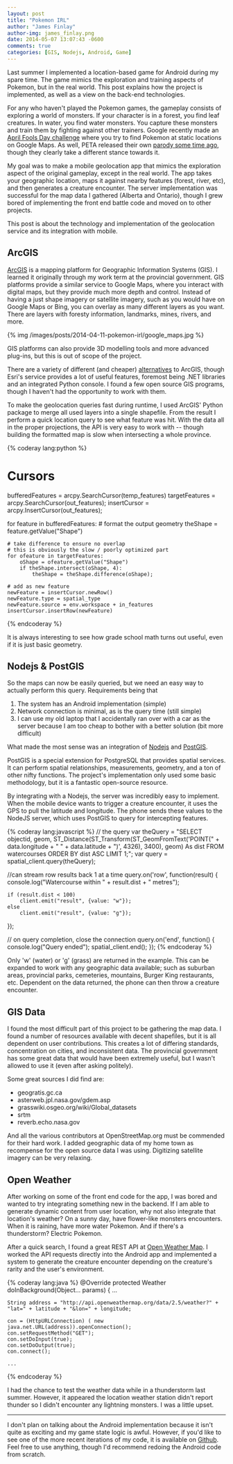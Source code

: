 ```yaml
---
layout: post
title: "Pokemon IRL"
author: "James Finlay"
author-img: james_finlay.png
date: 2014-05-07 13:07:43 -0600
comments: true
categories: [GIS, Nodejs, Android, Game]
---
```


Last summer I implemented a location-based game for Android during my spare time. The game mimics the exploration and training aspects of Pokemon, but in the real world. This post explains how the project is implemented, as well as a view on the back-end technologies.

<!-- more -->

For any who haven't played the Pokemon games, the gameplay consists of exploring a world of monsters. If your character is in a forest, you find leaf creatures. In water, you find water monsters. You capture these monsters and train them by fighting against other trainers. Google recently made an [April Fools Day challenge](http://features.peta.org/pokemon-black-and-white-parody/) where you try to find Pokemon at static locations on Google Maps. As well, PETA released their own [parody some time ago](http://features.peta.org/pokemon-black-and-white-parody/), though they clearly take a different stance towards it.

My goal was to make a mobile geolocation app that mimics the exploration aspect of the original gameplay, except in the real world. The app takes your geographic location, maps it against nearby features (forest, river, etc), and then generates a creature encounter. The server implementation was successful for the map data I gathered (Alberta and Ontario), though I grew bored of implementing the front end battle code and moved on to other projects.

This post is about the technology and implementation of the geolocation service and its integration with mobile.

## ArcGIS

[ArcGIS](http://www.arcgis.com) is a mapping platform for Geographic Information Systems (GIS). I learned it originally through my work term at the provincial government. GIS platforms provide a similar service to Google Maps, where you interact with digital maps, but they provide much more depth and control. Instead of having a just shape imagery or satellite imagery, such as you would have on Google Maps or Bing, you can overlay as many different layers as you want. There are layers with foresty information, landmarks, mines, rivers, and more. 


{% img /images/posts/2014-04-11-pokemon-irl/google_maps.jpg %}


GIS platforms can also provide 3D modelling tools and more advanced plug-ins, but this is out of scope of the project.

There are a variety of different (and cheaper) [alternatives](http://en.wikipedia.org/wiki/List_of_geographic_information_systems_software#Notable_commercial_or_proprietary_GIS_software) to ArcGIS, though Esri's service provides a lot of useful features, foremost being .NET libraries and an integrated Python console. I found a few open source GIS programs, though I haven't had the opportunity to work with them.

To make the geolocation queries fast during runtime, I used ArcGIS' Python package to merge all used layers into a single shapefile. From the result I perform a quick location query to see what feature was hit. With the data all in the proper projections, the API is very easy to work with -- though building the formatted map is slow when intersecting a whole province. 

{% coderay lang:python %}
# Cursors
bufferedFeatures = arcpy.SearchCursor(temp_features)
targetFeatures = arcpy.SearchCursor(out_features);
insertCursor = arcpy.InsertCursor(out_features);

for feature in bufferedFeatures:
	# format the output geometry
	theShape = feature.getValue("Shape")

	# take difference to ensure no overlap
	# this is obviously the slow / poorly optimized part
	for ofeature in targetFeatures:
		oShape = ofeature.getValue("Shape")
		if theShape.intersect(oShape, 4):
			theShape = theShape.difference(oShape);

    # add as new feature
    newFeature = insertCursor.newRow()
    newFeature.type = spatial_type
    newFeature.source = env.workspace + in_features
    insertCursor.insertRow(newFeature)
{% endcoderay %}

It is always interesting to see how grade school math turns out useful, even if it is just basic geometry.

## Nodejs & PostGIS

So the maps can now be easily queried, but we need an easy way to actually perform this query. Requirements being that

1.	The system has an Android implementation (simple)
2.	Network connection is minimal, as is the query time (still simple)
3.	I can use my old laptop that I accidentally ran over with a car as the server because I am too cheap to bother with a better solution (bit more difficult)

What made the most sense was an integration of [Nodejs](http://nodejs.org/) and [PostGIS](http://postgis.net/).

PostGIS is a special extension for PostgreSQL that provides spatial services. It can perform spatial relationships, measurements, geometry, and a ton of other nifty functions. The project's implementation only used some basic methodology, but it is a fantastic open-source resource.

By integrating with a Nodejs, the server was incredibly easy to implement. When the mobile device wants to trigger a creature encounter, it uses the GPS to pull the latitude and longitude. The phone sends these values to the NodeJS server, which uses PostGIS to query for intercepting features.

{% coderay lang:javascript %}
// the query
var theQuery = "SELECT objectid, geom, ST_Distance(ST_Transform(ST_GeomFromText('POINT(" + data.longitude + " " + data.latitude + ")', 4326), 3400), geom) As dist FROM watercourses ORDER BY dist ASC LIMIT 1;";
var query = spatial_client.query(theQuery);

//can stream row results back 1 at a time
query.on('row', function(result) {
	console.log("Watercourse within " + result.dist + " metres");

	if (result.dist < 100)
		client.emit("result", {value: "w"});
	else
		client.emit("result", {value: "g"});
});

// on query completion, close the connection
query.on('end', function() {
	console.log("Query ended");
	spatial_client.end();
});
{% endcoderay %}

Only 'w' (water) or 'g' (grass) are returned in the example. This can be expanded to work with any geographic data available; such as suburban areas, provincial parks, cemeteries, mountains, Burger King restaurants, etc. Dependent on the data returned, the phone can then throw a creature encounter.

## GIS Data

I found the most difficult part of this project to be gathering the map data. I found a number of resources available with decent shapefiles, but it is all dependent on user contributions. This creates a lot of differing standards, concentration on cities, and inconsistent data. The provincial government has some great data that would have been extremely useful, but I wasn't allowed to use it (even after asking politely).

Some great sources I did find are:

- geogratis.gc.ca
- asterweb.jpl.nasa.gov/gdem.asp
- grasswiki.osgeo.org/wiki/Global_datasets
- srtm
- reverb.echo.nasa.gov

And all the various contributors at OpenStreetMap.org must be commended for their hard work. I added geographic data of my home town as recompense for the open source data I was using. Digitizing satellite imagery can be very relaxing.

## Open Weather

After working on some of the front end code for the app, I was bored and wanted to try integrating something new in the backend. If I am able to generate dynamic content from user location, why not also integrate that location's weather? On a sunny day, have flower-like monsters encounters. When it is raining, have more water Pokemon. And if there's a thunderstorm? Electric Pokemon.

After a quick search, I found a great REST API at [Open Weather Map](http://openweathermap.org/). I worked the API requests directly into the Android app and implemented a system to generate the creature encounter depending on the creature's rarity and the user's environment.

{% coderay lang:java %}
@Override
protected Weather doInBackground(Object... params) {
	...
	
	String address = "http://api.openweathermap.org/data/2.5/weather?" + "lat=" + latitude + "&lon=" + longitude;
	
	con = (HttpURLConnection) ( new java.net.URL(address)).openConnection();
	con.setRequestMethod("GET");
	con.setDoInput(true);
	con.setDoOutput(true);
	con.connect();

	...
{% endcoderay %}

I had the chance to test the weather data while in a thunderstorm last summer. However, it appeared the location weather station didn't report thunder so I didn't encounter any lightning monsters. I was a little upset.

---

I don't plan on talking about the Android implementation because it isn't quite as exciting and my game state logic is awful. However, if you'd like to see one of the more recent iterations of my code, it is available on [Github](https://github.com/Jtfinlay/GeoCritters). Feel free to use anything, though I'd recommend redoing the Android code from scratch. 